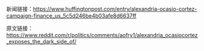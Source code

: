 新闻链接：https://www.huffingtonpost.com/entry/alexandria-ocasio-cortez-campaign-finance_us_5c5d246be4b03afe8d6637ff

原文链接：https://www.reddit.com/r/politics/comments/aofry1/alexandria_ocasiocortez_exposes_the_dark_side_of/